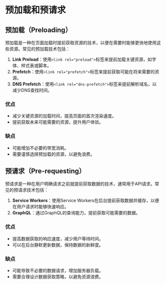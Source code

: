 # 预加载和预请求

## 预加载（Preloading）

预加载是一种在页面加载时提前获取资源的技术，以便在需要时能够更快地使用这些资源。常见的预加载技术包括：

1. **Link Preload**：使用`<link rel="preload">`标签来提前加载关键资源，如字体、样式表或脚本。
2. **Prefetch**：使用`<link rel="prefetch">`标签来提前获取可能在将来需要的资源。
3. **DNS Prefetch**：使用`<link rel="dns-prefetch">`标签来提前解析域名，以减少DNS查找时间。

### 优点
- 减少关键资源的加载时间，提高页面的首次渲染速度。
- 提前获取未来可能需要的资源，提升用户体验。

### 缺点
- 可能增加不必要的带宽消耗。
- 需要谨慎选择预加载的资源，以避免浪费。

## 预请求（Pre-requesting）

预请求是一种在用户明确请求之前就提前获取数据的技术，通常用于API请求。常见的预请求技术包括：

1. **Service Workers**：使用Service Workers在后台提前获取数据并缓存，以便在用户请求时能够快速响应。
2. **GraphQL**：通过GraphQL的查询能力，提前获取可能需要的数据。

### 优点
- 提高数据获取的响应速度，减少用户等待时间。
- 可以在后台静默更新数据，保持数据的新鲜度。

### 缺点
- 可能导致不必要的数据请求，增加服务器负载。
- 需要合理设计数据获取策略，以避免资源浪费。